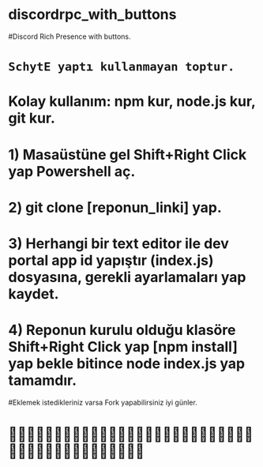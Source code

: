 # discordrpc_with_buttons
#Discord Rich Presence with buttons.
# ```SchytE yaptı kullanmayan toptur.```
# Kolay kullanım: npm kur, node.js kur, git kur.
# 1) Masaüstüne gel Shift+Right Click yap Powershell aç.
# 2) git clone [reponun_linki] yap.
# 3) Herhangi bir text editor ile dev portal app id yapıştır (index.js) dosyasına, gerekli ayarlamaları yap kaydet.
# 4) Reponun kurulu olduğu klasöre Shift+Right Click yap [npm install] yap bekle bitince node index.js yap tamamdır.
#Eklemek istedikleriniz varsa Fork yapabilirsiniz iyi günler.
# 🤡🤡🤡🤡🤡🤡🤡🤡🤡🤡🤡🤡🤡🤡🤡🤡🤡🤡🤡🤡🤡🤡🤡🤡🤡🤡🤡🤡🤡🤡🤡🤡🤡🤡🤡🤡🤡🤡🤡🤡🤡🤡
